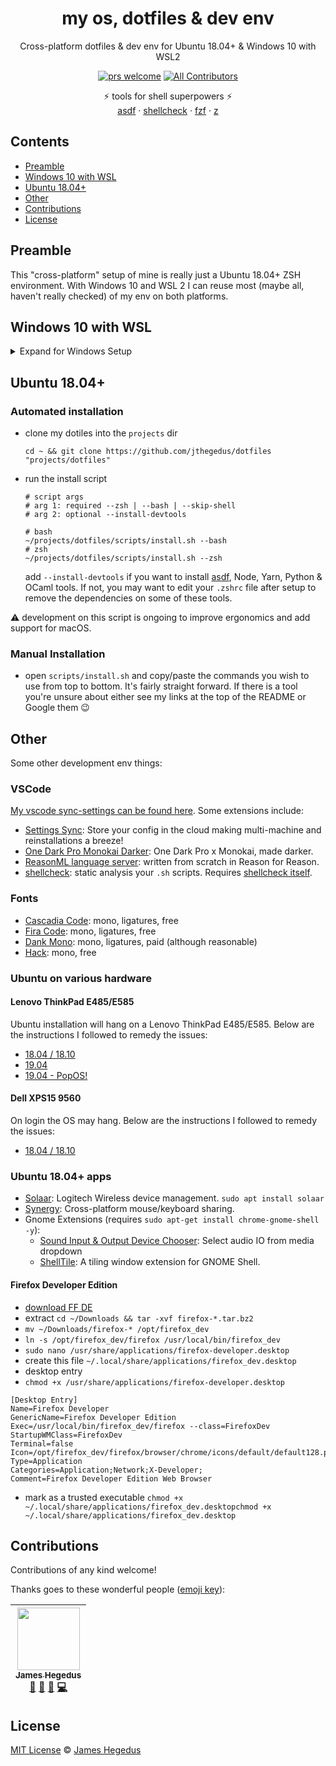 <div align="center">

# my os, dotfiles & dev env

Cross-platform dotfiles & dev env for Ubuntu 18.04+ & Windows 10 with WSL2

<!-- badges -->

[![prs welcome](https://img.shields.io/badge/PRs-welcome-brightgreen.svg?style=flat)](http://makeapullrequest.com) [![All Contributors](https://img.shields.io/badge/all_contributors-1-orange.svg?style=flat)](#contributors)

⚡️ tools for shell superpowers ⚡️<br/>[asdf](https://github.com/asdf-vm/asdf) · [shellcheck](https://github.com/koalaman/shellcheck) · [fzf](https://github.com/junegunn/fzf) · [z](https://github.com/rupa/z)

</div>

## Contents

- [Preamble](#preamble)
- [Windows 10 with WSL](#windows-10-with-wsl)
- [Ubuntu 18.04+](#ubuntu-1804+)
- [Other](#other)
- [Contributions](#contributions)
- [License](#license)

## Preamble

This "cross-platform" setup of mine is really just a Ubuntu 18.04+ ZSH environment. With Windows 10 and WSL 2 I can reuse most (maybe all, haven't really checked) of my env on both platforms.

## Windows 10 with WSL

<details>
<summary>Expand for Windows Setup</summary>

### Enable WSL

1. press `windows key`
2. type `developer settings` & press `enter`
3. select `developer mode`
4. press `windows key`
5. type `turn windows features on or off` & press `enter`
6. check `Windows Subsystem for Linux` & then press `ok`
7. reboot

### Ubuntu 18.04 on Windows

Install the [Ubuntu 18.04 Shell](https://www.microsoft.com/store/productId/9N9TNGVNDL3Q).

Boot the app and follow any instructions to setup your Ubuntu user profile.

Update Ubuntu deps with: `sudo apt-get update && sudo apt-get upgrade`

### A note on WSL 1 vs WSL 2

This guide will work with WSL version 1 and 2. WSL 2 will be recommended for better Ubuntu support and an improved user experience when it moves into a stable release of Windows 10.

If you intend to use WSL 2, then you will require a Windows build 18917+, currently only available in the Insider Fast ring. [Read more about the requirements in the official release post](https://devblogs.microsoft.com/commandline/wsl-2-is-now-available-in-windows-insiders/).

### Set WSL Version

In powershell (admin) set the WSL version for your Ubuntu shell:

```shell
# wsl --set-version <Distro> <Version>
wsl --set-version Ubuntu-18.04 2
```

Validate the correct WSL version is being used:

```shell
wsl --list --verbose
```

See the [development of WSL on GitHub](https://github.com/microsoft/WSL).

### Windows Terminal

Microsoft's new [Terminal application for Windows 10](https://www.microsoft.com/store/productId/9N0DX20HK701) is a modern terminal app with support for different shells, themes, tabs and unicode (read emoji) support.

See the [development of Terminal on GitHub](https://github.com/microsoft/terminal).

<details>
<summary>Configuring the Terminal</summary>

- settings is a JSON file (`profile.json`) so easily syncable over cloud storage or code repository
- JSON Schema for `profile.json` provides autocompletion in editors for easy discovery of options
- set the default shell using the `globals.defaultProfile` value with the guid from your desired profile `profile[x].guid`.
- custom font via `profiles[x].fontFace` & `.fontSize`
- custom theme per profile with `profiles[x].colorScheme`, set with the desired `schemes[x].name` value. Comes with Solarized Dark/Light, Campbell (MS default theme) and One Half Dark/Light
- adjustable acrylic opacity (blur)
- editable key bindings

</details>

### VSCode with WSL 2

With VSCode's remote server feature, we now have native support for WSL within VSCode! Simply run `code .` from within a project folder in any terminal, if VSCode detects it needs to use WSL it will 💯 See the [docs for further information](https://code.visualstudio.com/docs/remote/wsl).

See the [VSCode remote server development on GitHub](https://github.com/microsoft/vscode-remote-release).

### Prepare for Ubuntu 18.04

The filesystem used by the Linux shell is hidden deep in your user's AppData folder. To make developing more convenient we will set up a symlink between our `projects` folder across the two environments.

1. create a `projects` folder in your Windows user space. I like to use `C:\Users\<username>\projects`
   > NB: Ubuntu will mount your `C:` drive to `/mnt/c`
2. open a Ubuntu Shell
3. create a symlink by linking your new `projects` folder from Windows to our Ubuntu userspace.

   ```shell
   ln -sv /mnt/c/Users/<username>/projects ~/projects
   ```

4. validate the symlink with `ls -la` and creating and editing a file from each userspace to see that the changes are reflected correctly.

### Last Steps

Now that we have WSL 2 working and a Ubuntu 18.04 Bash shell we can essentially follow the below Ubuntu guide below ⬇️

</details>

## Ubuntu 18.04+

### Automated installation

- clone my dotiles into the `projects` dir

  ```shell
  cd ~ && git clone https://github.com/jthegedus/dotfiles "projects/dotfiles"
  ```

- run the install script

  ```shell
  # script args
  # arg 1: required --zsh | --bash | --skip-shell
  # arg 2: optional --install-devtools

  # bash
  ~/projects/dotfiles/scripts/install.sh --bash
  # zsh
  ~/projects/dotfiles/scripts/install.sh --zsh
  ```

  add `--install-devtools` if you want to install [asdf](https://github.com/asdf-vm/asdf), Node, Yarn, Python & OCaml tools. If not, you may want to edit your `.zshrc` file after setup to remove the dependencies on some of these tools.

⚠️ development on this script is ongoing to improve ergonomics and add support for macOS.

### Manual Installation

- open `scripts/install.sh` and copy/paste the commands you wish to use from top to bottom. It's fairly straight forward. If there is a tool you're unsure about either see my links at the top of the README or Google them 😉

## Other

Some other development env things:

### VSCode

[My vscode sync-settings can be found here](https://gist.github.com/jthegedus/21f04da71670c80f39f3f583c87465e0). Some extensions include:

- [Settings Sync](https://marketplace.visualstudio.com/items?itemName=Shan.code-settings-sync): Store your config in the cloud making multi-machine and reinstallations a breeze!
- [One Dark Pro Monokai Darker](https://marketplace.visualstudio.com/items?itemName=eserozvataf.one-dark-pro-monokai-darker): One Dark Pro x Monokai, made darker.
- [ReasonML language server](https://marketplace.visualstudio.com/items?itemName=jaredly.reason-vscode): written from scratch in Reason for Reason.
- [shellcheck](https://marketplace.visualstudio.com/items?itemName=timonwong.shellcheck): static analysis your `.sh` scripts. Requires [shellcheck itself](https://github.com/koalaman/shellcheck#shellcheck---a-shell-script-static-analysis-tool).

### Fonts

- [Cascadia Code](https://github.com/microsoft/cascadia-code): mono, ligatures, free
- [Fira Code](https://github.com/tonsky/FiraCode): mono, ligatures, free
- [Dank Mono](https://dank.sh/): mono, ligatures, paid (although reasonable)
- [Hack](https://github.com/source-foundry/Hack): mono, free

### Ubuntu on various hardware

#### Lenovo ThinkPad E485/E585

Ubuntu installation will hang on a Lenovo ThinkPad E485/E585. Below are the instructions I followed to remedy the issues:

- [18.04 / 18.10](https://medium.com/@jthegedus/ubuntu-18-04-lts-on-lenovo-thinkpad-e485-15e1d601473f)
- [19.04](https://medium.com/@jthegedus/ubuntu-19-04-lts-on-lenovo-thinkpad-e485-bf2d6cfd9cad)
- [19.04 - PopOS!](https://medium.com/@jthegedus/popos-19-04-on-lenovo-thinkpad-e485-ac3951199132)

#### Dell XPS15 9560

On login the OS may hang. Below are the instructions I followed to remedy the issues:

- [18.04 / 18.10](https://medium.com/@jthegedus/ubuntu-18-04-lts-on-a-dell-xps-db4dcee9a2f9)

### Ubuntu 18.04+ apps

- [Solaar](https://pwr.github.io/Solaar/): Logitech Wireless device management. `sudo apt install solaar`
- [Synergy](https://symless.com/synergy): Cross-platform mouse/keyboard sharing.
- Gnome Extensions (requires `sudo apt-get install chrome-gnome-shell -y`):
  - [Sound Input & Output Device Chooser](https://extensions.gnome.org/extension/906/sound-output-device-chooser/): Select audio IO from media dropdown
  - [ShellTile](https://extensions.gnome.org/extension/657/shelltile/): A tiling window extension for GNOME Shell.

#### Firefox Developer Edition

- [download FF DE](https://www.mozilla.org/en-US/firefox/developer/)
- extract `cd ~/Downloads && tar -xvf firefox-*.tar.bz2`
- `mv ~/Downloads/firefox-* /opt/firefox_dev`
- `ln -s /opt/firefox_dev/firefox /usr/local/bin/firefox_dev`
- `sudo nano /usr/share/applications/firefox-developer.desktop`
- create this file `~/.local/share/applications/firefox_dev.desktop`
- desktop entry
- `chmod +x /usr/share/applications/firefox-developer.desktop`

```
[Desktop Entry]
Name=Firefox Developer
GenericName=Firefox Developer Edition
Exec=/usr/local/bin/firefox_dev/firefox --class=FirefoxDev
StartupWMClass=FirefoxDev
Terminal=false
Icon=/opt/firefox_dev/firefox/browser/chrome/icons/default/default128.png
Type=Application
Categories=Application;Network;X-Developer;
Comment=Firefox Developer Edition Web Browser
```

- mark as a trusted executable `chmod +x ~/.local/share/applications/firefox_dev.desktopchmod +x ~/.local/share/applications/firefox_dev.desktop`

## Contributions

Contributions of any kind welcome!

Thanks goes to these wonderful people ([emoji key](https://github.com/kentcdodds/all-contributors#emoji-key)):

<!-- ALL-CONTRIBUTORS-LIST:START - Do not remove or modify this section -->
<!-- prettier-ignore -->
| [<img src="https://avatars2.githubusercontent.com/u/20798510?v=4" width="100px;"/><br /><sub><b>James Hegedus</b></sub>](https://medium.com/@jthegedus)<br />[📖](https://github.com/jthegedus/dotfiles/commits?author=jthegedus "Documentation") [📝](#blog-jthegedus "Blogposts") [🎨](#design-jthegedus "Design") [💻](https://github.com/jthegedus/dotfiles/commits?author=jthegedus "Code") |
| :---: |

<!-- ALL-CONTRIBUTORS-LIST:END -->

## License

[MIT License](LICENSE) © [James Hegedus](https://github.com/jthegedus/)
